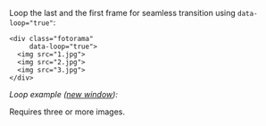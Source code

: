 Loop the last and the first frame for seamless transition using `data-loop="true"`:

	<div class="fotorama"
	     data-loop="true">
	  <img src="1.jpg">
	  <img src="2.jpg">
	  <img src="3.jpg">
	</div>

_Loop example (<a href="/examples/loop.html" target="_blank">new window</a>):_

<div class="fotorama-wrap"><div class="fotorama"
     data-width="700"
     data-ratio="3/2"
     data-max-width="100%"
     data-loop="true">
	<a href="http://fotorama.s3.amazonaws.com/i/okonechnikov/25-lo.jpg"></a>
	<a href="http://fotorama.s3.amazonaws.com/i/okonechnikov/9-lo.jpg"></a>
	<a href="http://fotorama.s3.amazonaws.com/i/okonechnikov/26-lo.jpg"></a>
</div></div>

Requires three or&nbsp;more images.